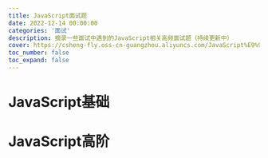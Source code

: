 ```yaml
---
title: JavaScript面试题
date: 2022-12-14 00:00:00
categories: '面试'
description: 摘录一些面试中遇到的JavaScript相关高频面试题（持续更新中）
cover: https://csheng-fly.oss-cn-guangzhou.aliyuncs.com/JavaScript%E9%9D%A2%E8%AF%95%E9%A2%98/JavaScript%E9%9D%A2%E8%AF%95%E9%A2%98.avif
toc_number: false
toc_expand: false
---
```


# JavaScript基础
# JavaScript高阶
